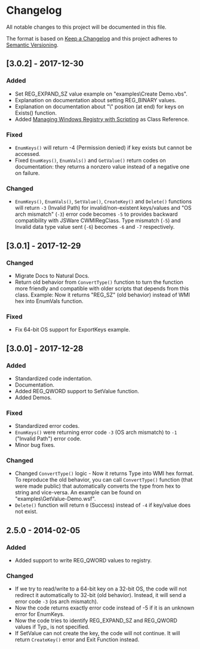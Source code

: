 # Changelog
All notable changes to this project will be documented in this file.

The format is based on [Keep a Changelog](http://keepachangelog.com/en/1.0.0/)
and this project adheres to [Semantic Versioning](http://semver.org/spec/v2.0.0.html).

## [3.0.2] - 2017-12-30
### Added
- Set REG_EXPAND_SZ value example on "examples\Create Demo.vbs".
- Explanation on documentation about setting REG_BINARY values.
- Explanation on documentation about "\\" position (at end) for keys on Exists() function.
- Added [Managing Windows Registry with Scripting](http://www.serverwatch.com/tutorials/article.php/1476861) as Class Reference.

### Fixed
- `EnumKeys()` will return -4 (Permission denied) if key exists but cannot be accessed.
- Fixed `EnumKeys()`, `EnumVals()` and `GetValue()` return codes on documentation: they returns a nonzero value instead of a negative one on failure.

### Changed
- `EnumKeys()`, `EnumVals()`, `SetValue()`, `CreateKey()` and `Delete()` functions will return `-3` (Invalid Path) for invalid/non-existent keys/values and "OS arch mismatch" (`-3`) error code becomes `-5` to provides backward compatibility with JSWare CWMIRegClass. Type mismatch (`-5`) and Invalid data type value sent (`-6`) becomes `-6` and `-7` respectively.

## [3.0.1] - 2017-12-29
### Changed
- Migrate Docs to Natural Docs.
- Return old behavior from `ConvertType()` function to turn the function more friendly and compatible with older scripts that depends from this class. Example: Now it returns "REG_SZ" (old behavior) instead of WMI hex into EnumVals function.

### Fixed
- Fix 64-bit OS support for ExportKeys example.

## [3.0.0] - 2017-12-28
### Added
- Standardized code indentation.
- Documentation.
- Added REG_QWORD support to SetValue function.
- Added Demos.

### Fixed
- Standardized error codes.
- `EnumKeys()` were returning error code `-3` (OS arch mismatch) to `-1` ("Invalid Path") error code.
- Minor bug fixes.

### Changed
- Changed `ConvertType()` logic - Now it returns Type into WMI hex format. To reproduce the old behavior, you can call `ConvertType()` function (that were made public) that automatically converts the type from hex to string and vice-versa. An example can be found on "examples\GetValue-Demo.wsf".
- `Delete()` function will return `0` (Success) instead of `-4` if key/value does not exist.

## 2.5.0 - 2014-02-05
### Added
- Added support to write REG_QWORD values to registry.

### Changed
- If we try to read/write to a 64-bit key on a 32-bit OS, the code will not redirect it automatically to 32-bit (old behavior). Instead, it will send a error code `-3` (os arch mismatch).
- Now the code returns exactly error code instead of -5 if it is an unknown error for EnumKeys.
- Now the code tries to identify REG_EXPAND_SZ and REG_QWORD values if Typ_ is not specified.
- If SetValue can not create the key, the code will not continue. It will return `CreateKey()` error and Exit Function instead.
